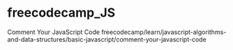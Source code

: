 # freecodecamp_JS
Comment Your JavaScript Code
freecodecamp/learn/javascript-algorithms-and-data-structures/basic-javascript/comment-your-javascript-code
